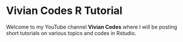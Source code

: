 # Vivian Codes R Tutorial

Welcome to my YouTube channel **Vivian Codes** where I will be posting  short tutorials on various topics and codes in Rstudio.
